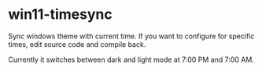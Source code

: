 # win11-timesync

Sync windows theme with current time. If you want to configure for specific times, edit source code and compile back.

Currently it switches between dark and light mode at 7:00 PM and 7:00 AM.
